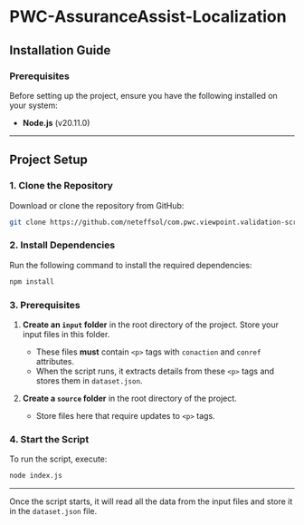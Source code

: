 # PWC-AssuranceAssist-Localization  

## Installation Guide  

### Prerequisites  
Before setting up the project, ensure you have the following installed on your system:  

- **Node.js** (v20.11.0)  

---

## Project Setup  

### 1. Clone the Repository  
Download or clone the repository from GitHub:  

```sh
git clone https://github.com/neteffsol/com.pwc.viewpoint.validation-scripts-IASB-AICPA-CPA/tree/assuranceAssist-localization
```  

### 2. Install Dependencies  
Run the following command to install the required dependencies:  

```sh
npm install
```  

### 3. Prerequisites  

1. **Create an `input` folder** in the root directory of the project. Store your input files in this folder.  
   - These files **must** contain `<p>` tags with `conaction` and `conref` attributes.  
   - When the script runs, it extracts details from these `<p>` tags and stores them in `dataset.json`.  

2. **Create a `source` folder** in the root directory of the project.  
   - Store files here that require updates to `<p>` tags.  

### 4. Start the Script  
To run the script, execute:  

```sh
node index.js
```  

---

Once the script starts, it will read all the data from the input files and store it in the `dataset.json` file.  

